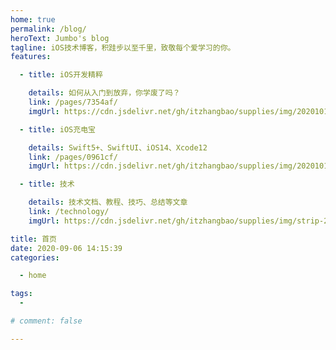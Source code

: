 ```yaml
---
home: true
permalink: /blog/
heroText: Jumbo's blog
tagline: iOS技术博客，积跬步以至千里，致敬每个爱学习的你。
features:

  - title: iOS开发精粹

    details: 如何从入门到放弃，你学废了吗？
    link: /pages/7354af/
    imgUrl: https://cdn.jsdelivr.net/gh/itzhangbao/supplies/img/20201016153308.png

  - title: iOS充电宝

    details: Swift5+、SwiftUI、iOS14、Xcode12
    link: /pages/0961cf/
    imgUrl: https://cdn.jsdelivr.net/gh/itzhangbao/supplies/img/20201016154118.png

  - title: 技术

    details: 技术文档、教程、技巧、总结等文章
    link: /technology/
    imgUrl: https://cdn.jsdelivr.net/gh/itzhangbao/supplies/img/strip-20200903010603707.gif

title: 首页
date: 2020-09-06 14:15:39
categories:

  - home

tags:
  -

# comment: false

---
```


<!-- 小熊猫 -->
<!-- <img src="/img/panda-waving.png" class="panda no-zoom" style="width: 130px; height: 115px; opacity: 0.8; margin-bottom: -4px; padding-bottom:0; position: fixed; bottom: 0; left: 0.5rem; z-index: 1; "> -->

<!--

## 关于

### 📚Blog

这是一个兼具博客文章、知识管理、文档查找的个人网站，主要内容是Web前端技术。如果你喜欢这个博客&主题欢迎到[GitHub](https://github.com/xugaoyi/vuepress-theme-vdoing)点个Star、获取源码，或者交换[友链](/friends/) ( •̀ ω •́ )✧

### 🎨Theme

本站主题是根据[VuePress](https://vuepress.vuejs.org/zh/)的默认主题修改而成。取名 `Vdoing` (维度)，旨在轻松打造一个 `结构化` 与 `碎片化` 并存的个人在线知识库&博客，让你的知识海洋像一本本书一样清晰易读。配合多维索引，让每一个知识点都可以快速定位！ 更多[详情](https://github.com/xugaoyi/vuepress-theme-vdoing)。

<a href="https://github.com/xugaoyi/vuepress-theme-vdoing" target="_blank"><img src='https://img.shields.io/github/stars/xugaoyi/vuepress-theme-vdoing' alt='GitHub stars' class="no-zoom"></a>
<a href="https://github.com/xugaoyi/vuepress-theme-vdoing" target="_blank"><img src='https://img.shields.io/github/forks/xugaoyi/vuepress-theme-vdoing' alt='GitHub forks' class="no-zoom"></a>

</br>

## 特色功能

博客部分特色功能介绍

#### 一站式技术搜索

   博客内容中包含部分技术教程，可以利用搜索框快速搜索到相关文档，即使博客中没有的，你还可以选择最下方的 `在XXX中搜索“xxx”` 快速到达你想要找的内容。

#### 深色模式与阅读模式

关爱程序员，保护视力，点击右下角的主题模式按钮试试吧~

#### Demo演示模块

   为了更直观的展示一些代码的效果，博客添加了demo模块插件，可查看demo、源码，以及跳转到codepen在线编辑。**示例**：

::: demo [vanilla]

``` html
<html>
<div id="vanilla-box"></div>

</html>
<script>
  var box = document.getElementById('vanilla-box')
  box.innerHTML = 'Hello World! Welcome to EB'
</script>
<style>
  #vanilla-box {
    color: #11a8cd;
  }
</style>
```

:::

## :email: 联系

* **WeChat or QQ**: <a href="tencent://message/?uin=894072666&Site=&Menu=yesUrl" class='qq'>894072666</a>
* **Email**: <a href="mailto:894072666@qq.com">894072666@qq.com</a>
* **GitHub**: <https://github.com/xugaoyi>

</br>  -->
